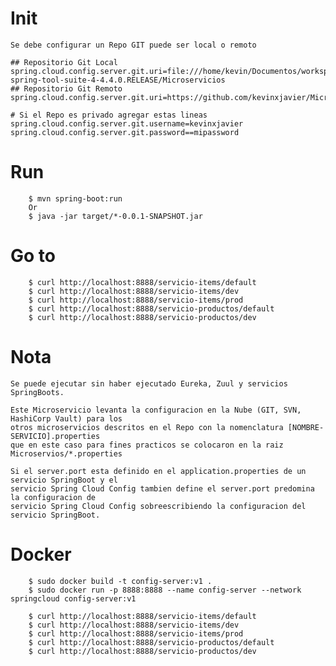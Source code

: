 # Init 

	Se debe configurar un Repo GIT puede ser local o remoto

	## Repositorio Git Local
	spring.cloud.config.server.git.uri=file:///home/kevin/Documentos/workspace-spring-tool-suite-4-4.4.0.RELEASE/Microservicios
	## Repositorio Git Remoto
	spring.cloud.config.server.git.uri=https://github.com/kevinxjavier/Microservicios
	
	# Si el Repo es privado agregar estas lineas
	spring.cloud.config.server.git.username=kevinxjavier
	spring.cloud.config.server.git.password==mipassword

# Run

```
	$ mvn spring-boot:run
	Or
	$ java -jar target/*-0.0.1-SNAPSHOT.jar
```

# Go to

```
	$ curl http://localhost:8888/servicio-items/default	   
	$ curl http://localhost:8888/servicio-items/dev
	$ curl http://localhost:8888/servicio-items/prod
	$ curl http://localhost:8888/servicio-productos/default
	$ curl http://localhost:8888/servicio-productos/dev
```

# Nota 
	Se puede ejecutar sin haber ejecutado Eureka, Zuul y servicios SpringBoots. 
	
	Este Microservicio levanta la configuracion en la Nube (GIT, SVN, HashiCorp Vault) para los 
	otros microservicios descritos en el Repo con la nomenclatura [NOMBRE-SERVICIO].properties
	que en este caso para fines practicos se colocaron en la raiz Microservios/*.properties
	
	Si el server.port esta definido en el application.properties de un servicio SpringBoot y el
	servicio Spring Cloud Config tambien define el server.port predomina la configuracion de 
	servicio Spring Cloud Config sobreescribiendo la configuracion del servicio SpringBoot.

# Docker

```
	$ sudo docker build -t config-server:v1 .
	$ sudo docker run -p 8888:8888 --name config-server --network springcloud config-server:v1

	$ curl http://localhost:8888/servicio-items/default	   
	$ curl http://localhost:8888/servicio-items/dev
	$ curl http://localhost:8888/servicio-items/prod
	$ curl http://localhost:8888/servicio-productos/default
	$ curl http://localhost:8888/servicio-productos/dev
```


